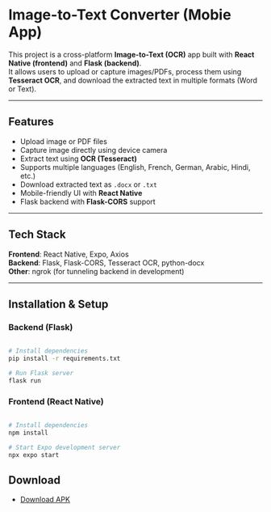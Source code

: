 # Image-to-Text Converter (Mobie App)

This project is a cross-platform **Image-to-Text (OCR)** app built with **React Native (frontend)** and **Flask (backend)**.  
It allows users to upload or capture images/PDFs, process them using **Tesseract OCR**, and download the extracted text in multiple formats (Word or Text).

---

## Features
- Upload image or PDF files
- Capture image directly using device camera
- Extract text using **OCR (Tesseract)**
- Supports multiple languages (English, French, German, Arabic, Hindi, etc.)
- Download extracted text as `.docx` or `.txt`
- Mobile-friendly UI with **React Native**
- Flask backend with **Flask-CORS** support

---

## Tech Stack
**Frontend**: React Native, Expo, Axios  
**Backend**: Flask, Flask-CORS, Tesseract OCR, python-docx  
**Other**: ngrok (for tunneling backend in development)

---

## Installation & Setup

### Backend (Flask)
```bash

# Install dependencies
pip install -r requirements.txt

# Run Flask server
flask run
```

### Frontend (React Native)
```bash

# Install dependencies
npm install

# Start Expo development server
npx expo start
```

## Download

- [Download APK](https://www.salimwireless.com/p/external-links.html#link12)

